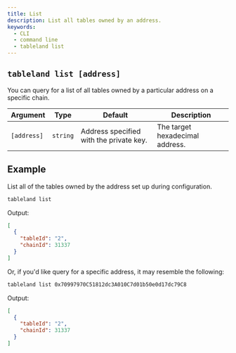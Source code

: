 ```yaml
---
title: List
description: List all tables owned by an address.
keywords:
  - CLI
  - command line
  - tableland list
---
```


## `tableland list [address]`

You can query for a list of all tables owned by a particular address on a specific chain.

| Argument    | Type     | Default                                 | Description                     |
| ----------- | -------- | --------------------------------------- | ------------------------------- |
| `[address]` | `string` | Address specified with the private key. | The target hexadecimal address. |

## Example

List all of the tables owned by the address set up during configuration.

```bash
tableland list
```

Output:

```json
[
  {
    "tableId": "2",
    "chainId": 31337
  }
]
```

Or, if you'd like query for a specific address, it may resemble the following:

```bash
tableland list 0x70997970C51812dc3A010C7d01b50e0d17dc79C8
```

Output:

```json
[
  {
    "tableId": "2",
    "chainId": 31337
  }
]
```
